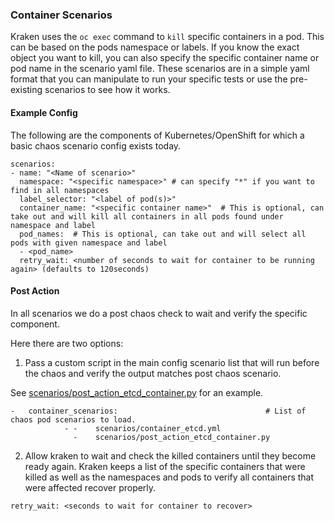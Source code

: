 ### Container Scenarios
Kraken uses the `oc exec` command to `kill` specific containers in a pod.
This can be based on the pods namespace or labels. If you know the exact object you want to kill, you can also specify the specific container name or pod name in the scenario yaml file.
These scenarios are in a simple yaml format that you can manipulate to run your specific tests or use the pre-existing scenarios to see how it works.

####  Example Config
The following are the components of Kubernetes/OpenShift for which a basic chaos scenario config exists today.

```
scenarios:
- name: "<Name of scenario>"
  namespace: "<specific namespace>" # can specify "*" if you want to find in all namespaces
  label_selector: "<label of pod(s)>"
  container_name: "<specific container name>"  # This is optional, can take out and will kill all containers in all pods found under namespace and label
  pod_names:  # This is optional, can take out and will select all pods with given namespace and label
  - <pod_name>
  retry_wait: <number of seconds to wait for container to be running again> (defaults to 120seconds)
```

#### Post Action
In all scenarios we do a post chaos check to wait and verify the specific component.

Here there are two options:
1. Pass a custom script in the main config scenario list that will run before the chaos and verify the output matches post chaos scenario.

See [scenarios/post_action_etcd_container.py](https://github.com/chaos-kubox/krkn/blob/main/scenarios/post_action_etcd_container.py) for an example.
```
-   container_scenarios:                                 # List of chaos pod scenarios to load.
            - -    scenarios/container_etcd.yml
              -    scenarios/post_action_etcd_container.py
```

2. Allow kraken to wait and check the killed containers until they become ready again. Kraken keeps a list of the specific
containers that were killed as well as the namespaces and pods to verify all containers that were affected recover properly.

```
retry_wait: <seconds to wait for container to recover>
```
